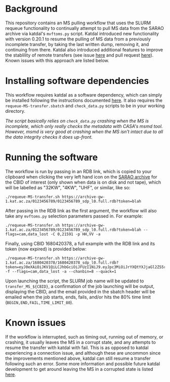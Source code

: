 # Background

This repository contains an MS pulling workflow that uses the SLURM requeue functionality to continually attempt to pull MS data from the SARAO archive via katdal's `mvftoms.py` script. Katdal introduced new functionality with version 0.20.1 to resume the pulling of MS data from a previously incomplete transfer, by taking the last written dump, removing it, and continuing from there. Katdal also introduced additional features to improve the stablility of remote transfers (see issue [here](https://github.com/ska-sa/katdal/issues/362) and pull request [here](https://github.com/ska-sa/katdal/pull/363)). Known issues with this approach are listed below.

# Installing software dependencies

This workflow requires katdal as a software dependency, which can simply be installed following the instructions documented [here](https://docs.google.com/document/d/1Na1Tq6AUHwESaucmG0qcaBAPUcif8637_p4Zah4WU6s/edit#heading=h.lhu2yo6xjrdn). It also requires the `requeue-MS-transfer.sbatch` and `check_data.py` scripts to be in your working directory.

_The script basically relies on `check_data.py` crashing when the MS is incomplete, which only really checks the metadata with CASA's msmd tool. However, msmd is very good at crashing when the MS isn’t intact due to all the data integrity checks it does up-front._

# Running the software

The workflow is run by passing in an RDB link, which is copied to your clipboard when clicking the very left hand icon on the [SARAO archive](https://archive.sarao.ac.za) for the CBID of interest (only shown when data is on disk and not tape), which will be labelled as "32KW", "4KW", "UHF", or similar, like so:

    ./requeue-MS-transfer.sh https://archive-gw-1.kat.ac.za/0123456789/0123456789_sdp_l0.full.rdb?token=blah

After passing in the RDB link as the first argument, the workflow will also take any `mvftoms.py` selection parameters passed in. For example:

    ./requeue-MS-transfer.sh https://archive-gw-1.kat.ac.za/0123456789/0123456789_sdp_l0.full.rdb?token=blah --flags=cam,data_lost -C 0,21591 -p HH,VV -a

Finally, using CBID 1680420378, a full example with the RDB link and its token (now expired) is provided below:

    ./requeue-MS-transfer.sh https://archive-gw-1.kat.ac.za/1680420378/1680420378_sdp_l0.full.rdb?token=eyJ0eXAiOiJKV1QiLCJhbGciOiJFUzI1NiJ9.eyJpc3MiOiJrYXQtYXJjaGl2ZS5rYXQuYWMuemEiLCJhdWQiOiJhcmNoaXZlLWd3LTEua2F0LmFjLnphIiwiaWF0IjoxNzA2MTU0ODMzLCJwcmVmaXgiOlsiMTY4MDQyMDM3OCJdLCJleHAiOjE3MDY3NTk2MzMsInN1YiI6ImpvcmRhbkBpZGlhLmFjLnphIiwic2NvcGVzIjpbInJlYWQiXX0.iGZuC2RAga8acD0i5cYZCN_6FsOc5vKn9I7uqMjH2Ezn5emtZoB9tkhyyFUzhrpMFBD7BdtYXfUz_wR4g78oEw -f --flags=cam,data_lost -a --chanbin=8 --quack=1

Upon launching the script, the SLURM job name will be updated to `transfer_MS_${CBID}`, a confirmation of the job launching will be output, displaying the CBID, and the email provided in the sbatch header will be emailed when the job starts, ends, fails, and/or hits the 80% time limit (`BEGIN,END,FAIL,TIME_LIMIT_80`).

# Known issues

If the workflow is interrupted, such as timing out, running out of memory, or crashing, it usually leaves the MS in a corrupt state, and any attempts to resume the transfer with katdal with fail. This is as opposed to katdal experiencing a connection issue, and although these are uncommon since the improvements mentioned above, katdal can still resume a transfer following such an error. Some more information and possible future katdal development to get around leaving the MS in a corrupted state is listed [here](https://github.com/ska-sa/katdal/issues/362#issuecomment-1411852385).
